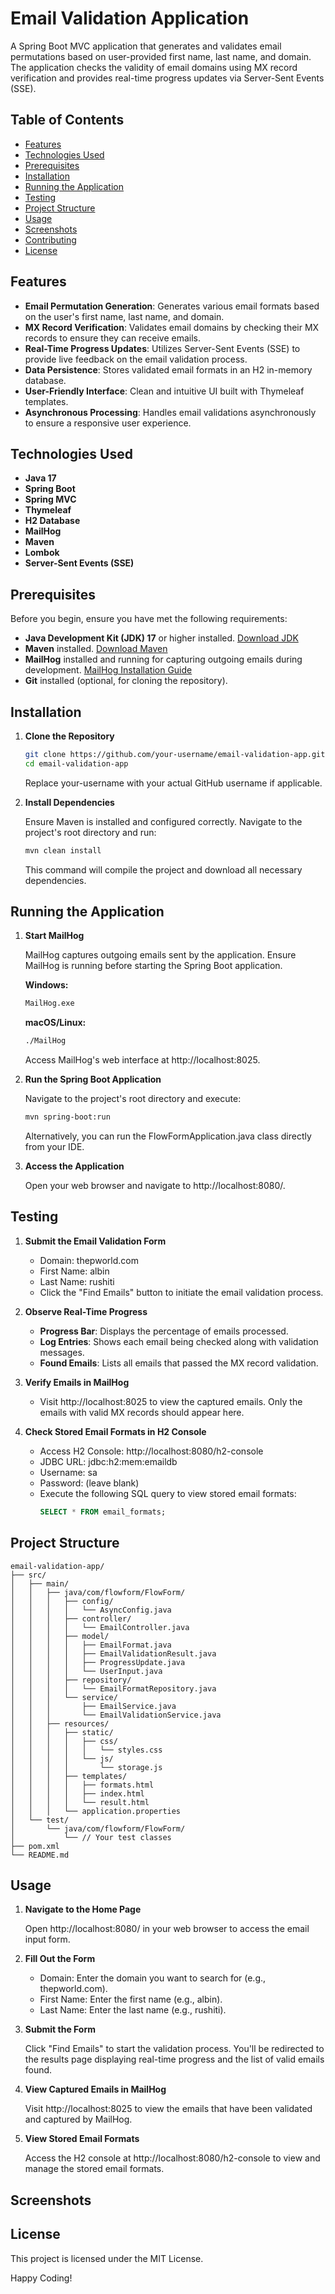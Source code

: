 
# Email Validation Application

A Spring Boot MVC application that generates and validates email permutations based on user-provided first name, last name, and domain. The application checks the validity of email domains using MX record verification and provides real-time progress updates via Server-Sent Events (SSE).

## Table of Contents

- [Features](#features)
- [Technologies Used](#technologies-used)
- [Prerequisites](#prerequisites)
- [Installation](#installation)
- [Running the Application](#running-the-application)
- [Testing](#testing)
- [Project Structure](#project-structure)
- [Usage](#usage)
- [Screenshots](#screenshots)
- [Contributing](#contributing)
- [License](#license)

## Features

- **Email Permutation Generation**: Generates various email formats based on the user's first name, last name, and domain.
- **MX Record Verification**: Validates email domains by checking their MX records to ensure they can receive emails.
- **Real-Time Progress Updates**: Utilizes Server-Sent Events (SSE) to provide live feedback on the email validation process.
- **Data Persistence**: Stores validated email formats in an H2 in-memory database.
- **User-Friendly Interface**: Clean and intuitive UI built with Thymeleaf templates.
- **Asynchronous Processing**: Handles email validations asynchronously to ensure a responsive user experience.

## Technologies Used

- **Java 17**
- **Spring Boot**
- **Spring MVC**
- **Thymeleaf**
- **H2 Database**
- **MailHog**
- **Maven**
- **Lombok**
- **Server-Sent Events (SSE)**

## Prerequisites

Before you begin, ensure you have met the following requirements:

- **Java Development Kit (JDK) 17** or higher installed. [Download JDK](https://www.oracle.com/java/technologies/javase-jdk17-downloads.html)
- **Maven** installed. [Download Maven](https://maven.apache.org/download.cgi)
- **MailHog** installed and running for capturing outgoing emails during development. [MailHog Installation Guide](https://github.com/mailhog/MailHog#installation)
- **Git** installed (optional, for cloning the repository).

## Installation

1. **Clone the Repository**

   ```bash
   git clone https://github.com/your-username/email-validation-app.git
   cd email-validation-app
   ```
   Replace your-username with your actual GitHub username if applicable.

2. **Install Dependencies**

   Ensure Maven is installed and configured correctly. Navigate to the project's root directory and run:

   ```bash
   mvn clean install
   ```
   This command will compile the project and download all necessary dependencies.

## Running the Application

1. **Start MailHog**

   MailHog captures outgoing emails sent by the application. Ensure MailHog is running before starting the Spring Boot application.

   **Windows:**
   ```bash
   MailHog.exe
   ```
   **macOS/Linux:**
   ```bash
   ./MailHog
   ```
   Access MailHog's web interface at http://localhost:8025.

2. **Run the Spring Boot Application**

   Navigate to the project's root directory and execute:

   ```bash
   mvn spring-boot:run
   ```
   Alternatively, you can run the FlowFormApplication.java class directly from your IDE.

3. **Access the Application**

   Open your web browser and navigate to http://localhost:8080/.

## Testing

1. **Submit the Email Validation Form**
   - Domain: thepworld.com
   - First Name: albin
   - Last Name: rushiti
   - Click the "Find Emails" button to initiate the email validation process.

2. **Observe Real-Time Progress**
   - **Progress Bar**: Displays the percentage of emails processed.
   - **Log Entries**: Shows each email being checked along with validation messages.
   - **Found Emails**: Lists all emails that passed the MX record validation.

3. **Verify Emails in MailHog**
   - Visit http://localhost:8025 to view the captured emails. Only the emails with valid MX records should appear here.

4. **Check Stored Email Formats in H2 Console**
   - Access H2 Console: http://localhost:8080/h2-console
   - JDBC URL: jdbc:h2:mem:emaildb
   - Username: sa
   - Password: (leave blank)
   - Execute the following SQL query to view stored email formats:
     ```sql
     SELECT * FROM email_formats;
     ```

## Project Structure

```
email-validation-app/
├── src/
│   ├── main/
│   │   ├── java/com/flowform/FlowForm/
│   │   │   ├── config/
│   │   │   │   └── AsyncConfig.java
│   │   │   ├── controller/
│   │   │   │   └── EmailController.java
│   │   │   ├── model/
│   │   │   │   ├── EmailFormat.java
│   │   │   │   ├── EmailValidationResult.java
│   │   │   │   ├── ProgressUpdate.java
│   │   │   │   └── UserInput.java
│   │   │   ├── repository/
│   │   │   │   └── EmailFormatRepository.java
│   │   │   └── service/
│   │   │       ├── EmailService.java
│   │   │       └── EmailValidationService.java
│   │   ├── resources/
│   │   │   ├── static/
│   │   │   │   ├── css/
│   │   │   │   │   └── styles.css
│   │   │   │   └── js/
│   │   │   │       └── storage.js
│   │   │   ├── templates/
│   │   │   │   ├── formats.html
│   │   │   │   ├── index.html
│   │   │   │   └── result.html
│   │   │   └── application.properties
│   └── test/
│       └── java/com/flowform/FlowForm/
│           └── // Your test classes
├── pom.xml
└── README.md
```

## Usage

1. **Navigate to the Home Page**

   Open http://localhost:8080/ in your web browser to access the email input form.

2. **Fill Out the Form**

   - Domain: Enter the domain you want to search for (e.g., thepworld.com).
   - First Name: Enter the first name (e.g., albin).
   - Last Name: Enter the last name (e.g., rushiti).

3. **Submit the Form**

   Click "Find Emails" to start the validation process. You'll be redirected to the results page displaying real-time progress and the list of valid emails found.

4. **View Captured Emails in MailHog**

   Visit http://localhost:8025 to view the emails that have been validated and captured by MailHog.

5. **View Stored Email Formats**

   Access the H2 console at http://localhost:8080/h2-console to view and manage the stored email formats.

## Screenshots



## License

This project is licensed under the MIT License.

Happy Coding!
